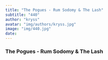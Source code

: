 ```yaml
---
title: "The Pogues - Rum Sodomy & The Lash"
subtitle: "440"
author: "kryss"
avatar: "img/authors/kryss.jpg"
image: "img/440.jpg"
date:
---
```


### The Pogues - Rum Sodomy & The Lash
